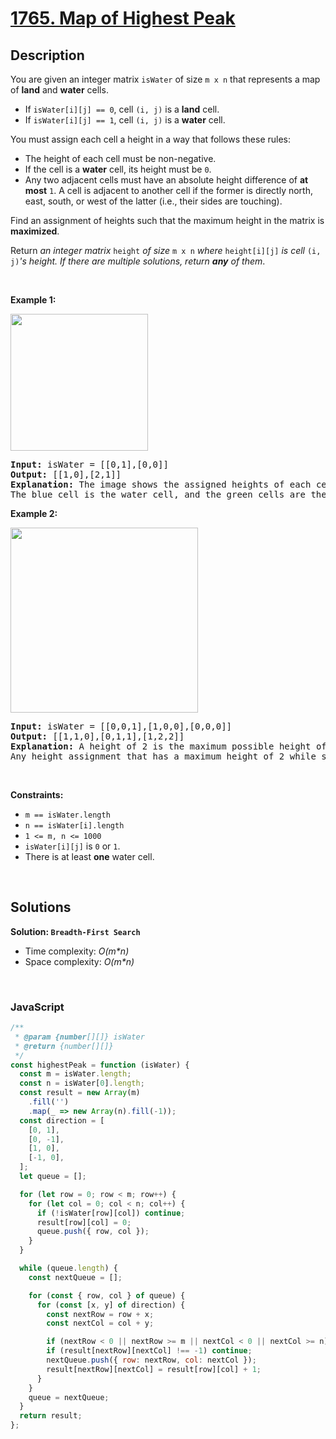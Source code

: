# [1765. Map of Highest Peak](https://leetcode.com/problems/map-of-highest-peak)

## Description

<div class="xFUwe" data-track-load="description_content"><p>You are given an integer matrix <code>isWater</code> of size <code>m x n</code> that represents a map of <strong>land</strong> and <strong>water</strong> cells.</p>

<ul>
	<li>If <code>isWater[i][j] == 0</code>, cell <code>(i, j)</code> is a <strong>land</strong> cell.</li>
	<li>If <code>isWater[i][j] == 1</code>, cell <code>(i, j)</code> is a <strong>water</strong> cell.</li>
</ul>

<p>You must assign each cell a height in a way that follows these rules:</p>

<ul>
	<li>The height of each cell must be non-negative.</li>
	<li>If the cell is a <strong>water</strong> cell, its height must be <code>0</code>.</li>
	<li>Any two adjacent cells must have an absolute height difference of <strong>at most</strong> <code>1</code>. A cell is adjacent to another cell if the former is directly north, east, south, or west of the latter (i.e., their sides are touching).</li>
</ul>

<p>Find an assignment of heights such that the maximum height in the matrix is <strong>maximized</strong>.</p>

<p>Return <em>an integer matrix </em><code>height</code><em> of size </em><code>m x n</code><em> where </em><code>height[i][j]</code><em> is cell </em><code>(i, j)</code><em>'s height. If there are multiple solutions, return <strong>any</strong> of them</em>.</p>

<p>&nbsp;</p>
<p><strong class="example">Example 1:</strong></p>

<p><strong><img alt="" src="https://assets.leetcode.com/uploads/2021/01/10/screenshot-2021-01-11-at-82045-am.png" style="width: 220px; height: 219px;"></strong></p>

<pre><strong>Input:</strong> isWater = [[0,1],[0,0]]
<strong>Output:</strong> [[1,0],[2,1]]
<strong>Explanation:</strong> The image shows the assigned heights of each cell.
The blue cell is the water cell, and the green cells are the land cells.
</pre>

<p><strong class="example">Example 2:</strong></p>

<p><strong><img alt="" src="https://assets.leetcode.com/uploads/2021/01/10/screenshot-2021-01-11-at-82050-am.png" style="width: 300px; height: 296px;"></strong></p>

<pre><strong>Input:</strong> isWater = [[0,0,1],[1,0,0],[0,0,0]]
<strong>Output:</strong> [[1,1,0],[0,1,1],[1,2,2]]
<strong>Explanation:</strong> A height of 2 is the maximum possible height of any assignment.
Any height assignment that has a maximum height of 2 while still meeting the rules will also be accepted.
</pre>

<p>&nbsp;</p>
<p><strong>Constraints:</strong></p>

<ul>
	<li><code>m == isWater.length</code></li>
	<li><code>n == isWater[i].length</code></li>
	<li><code>1 &lt;= m, n &lt;= 1000</code></li>
	<li><code>isWater[i][j]</code> is <code>0</code> or <code>1</code>.</li>
	<li>There is at least <strong>one</strong> water cell.</li>
</ul>
</div>

<p>&nbsp;</p>

## Solutions

**Solution: `Breadth-First Search`**

- Time complexity: <em>O(m\*n)</em>
- Space complexity: <em>O(m\*n)</em>

<p>&nbsp;</p>

### **JavaScript**

```js
/**
 * @param {number[][]} isWater
 * @return {number[][]}
 */
const highestPeak = function (isWater) {
  const m = isWater.length;
  const n = isWater[0].length;
  const result = new Array(m)
    .fill('')
    .map(_ => new Array(n).fill(-1));
  const direction = [
    [0, 1],
    [0, -1],
    [1, 0],
    [-1, 0],
  ];
  let queue = [];

  for (let row = 0; row < m; row++) {
    for (let col = 0; col < n; col++) {
      if (!isWater[row][col]) continue;
      result[row][col] = 0;
      queue.push({ row, col });
    }
  }

  while (queue.length) {
    const nextQueue = [];

    for (const { row, col } of queue) {
      for (const [x, y] of direction) {
        const nextRow = row + x;
        const nextCol = col + y;

        if (nextRow < 0 || nextRow >= m || nextCol < 0 || nextCol >= n) continue;
        if (result[nextRow][nextCol] !== -1) continue;
        nextQueue.push({ row: nextRow, col: nextCol });
        result[nextRow][nextCol] = result[row][col] + 1;
      }
    }
    queue = nextQueue;
  }
  return result;
};
```
